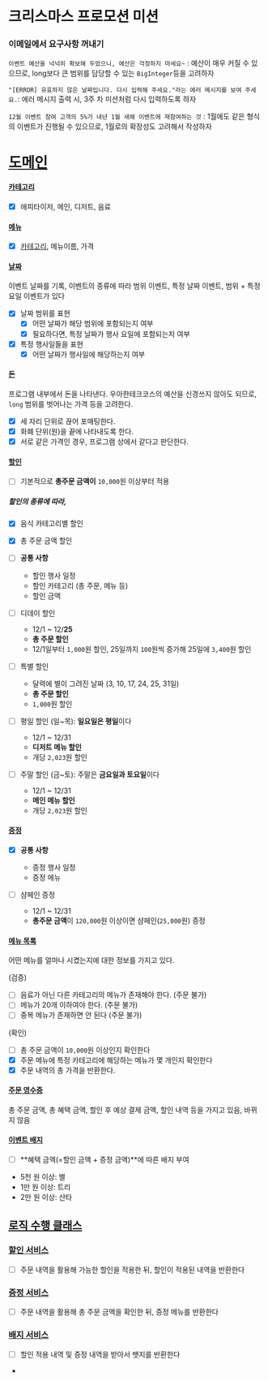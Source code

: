 # 크리스마스 프로모션 미션

### 이메일에서 요구사항 꺼내기

`이벤트 예산을 넉넉히 확보해 두었으니, 예산은 걱정하지 마세요~` : 예산이 매우 커질 수 있으므로, long보다 큰 범위를 담당할 수 있는 `BigInteger`등을 고려하자

`"[ERROR] 유효하지 않은 날짜입니다. 다시 입력해 주세요."라는 에러 메시지를 보여 주세요.`: 에러 메시지 출력 시, 3주 차 미션처럼 다시 입력하도록 하자

`12월 이벤트 참여 고객의 5%가 내년 1월 새해 이벤트에 재참여하는 것` : 1월에도 같은 형식의 이벤트가 진행될 수 있으므로, 1월로의 확장성도 고려해서 작성하자

# [도메인](#도메인)

#### [카테고리](#카테고리)

- [x] 애피타이저, 메인, 디저트, 음료

#### [메뉴](#메뉴)

- [x] [카테고리](#카테고리), 메뉴이름, 가격

#### [날짜](#날짜)

이벤트 날짜를 기록, 이벤트의 종류에 따라 범위 이벤트, 특정 날짜 이벤트, 범위 + 특정 요일 이벤트가 있다

- [x] 날짜 범위를 표현
  - [x] 어떤 날짜가 해당 범위에 포함되는지 여부
  - [x] 필요하다면, 특정 날짜가 행사 요일에 포함되는지 여부
- [x] 특정 행사일들을 표현
  - [x] 어떤 날짜가 행사일에 해당하는지 여부

#### [돈](#돈)

프로그램 내부에서 돈을 나타낸다. 우아한테크코스의 예산을 신경쓰지 않아도 되므로, `long` 범위를 벗어나는 가격 등을 고려한다.
- [x] 세 자리 단위로 끊어 포매팅한다.
- [x] 화폐 단위(원)을 끝에 나타내도록 한다.
- [x] 서로 같은 가격인 경우, 프로그램 상에서 같다고 판단한다.

#### [할인](#할인)

- [ ] 기본적으로 **총주문 금액이** `10,000`원 이상부터 적용

##### 할인의 종류에 따라,

- [x] 음식 카테고리별 할인
- [x] 총 주문 금액 할인


- [ ] **공통 사항**
  - 할인 행사 일정
  - 할인 카테고리 (총 주문, 메뉴 등)
  - 할인 금액


- [ ] 디데이 할인
  - 12/1 ~ 12/**25**
  - **총 주문 할인**
  - 12/1일부터 `1,000`원 할인, 25일까지 `100`원씩 증가해 25일에 `3,400`원 할인


- [ ] 특별 할인
  - 달력에 별이 그려진 날짜 (3, 10, 17, 24, 25, 31일)
  - **총 주문 할인**
  - `1,000`원 할인


- [ ] 평일 할인 (일~목): **일요일은 평일**이다
  - 12/1 ~ 12/31
  - **디저트 메뉴 할인**
  - 개당 `2,023`원 할인


- [ ] 주말 할인 (금~토): 주말은 **금요일과 토요일**이다
  - 12/1 ~ 12/31
  - **메인 메뉴 할인**
  - 개당 `2,023`원 할인

#### [증정](#증정)

- [x] **공통 사항**
  - 증정 행사 일정
  - 증정 메뉴


- [ ] 샴페인 증정
  - 12/1 ~ 12/31
  - **총주문 금액**이 `120,000`원 이상이면 샴페인(`25,000`원) 증정

#### [메뉴 목록](#메뉴-목록)

어떤 메뉴를 얼마나 시켰는지에 대한 정보를 가지고 있다.

(검증)

- [ ] 음료가 아닌 다른 카테고리의 메뉴가 존재해야 한다. (주문 불가)
- [ ] 메뉴가 20개 이하여야 한다. (주문 불가)
- [ ] 중복 메뉴가 존재하면 안 된다 (주문 불가)

(확인)

- [ ] 총 주문 금액이 `10,000`원 이상인지 확인한다
- [x] 주문 메뉴에 특정 카테고리에 해당하는 메뉴가 몇 개인지 확인한다
- [x] 주문 내역의 총 가격을 반환한다.

#### [주문 영수증](#주문-영수증)

총 주문 금액, 총 혜택 금액, 할인 후 예상 결제 금액, 할인 내역 등을 가지고 있음, 바뀌지 않음

#### [이벤트 배지](#이벤트-배지)

- [ ] **혜택 금액(=할인 금액 + 증정 금액)**에 따른 배지 부여
- 5천 원 이상: 별
- 1만 원 이상: 트리
- 2만 원 이상: 산타

## [로직 수행 클래스](#로직-수행-클래스)

### [할인 서비스](#할인-서비스)

- [ ] 주문 내역을 활용해 가능한 할인을 적용한 뒤, 할인이 적용된 내역을 반환한다

### [증정 서비스](#증정-서비스)

- [ ] 주문 내역을 활용해 총 주문 금액을 확인한 뒤, 증정 메뉴를 반환한다

### [배지 서비스](#배지-서비스)

- [ ] 할인 적용 내역 및 증정 내역을 받아서 뱃지를 반환한다
- 